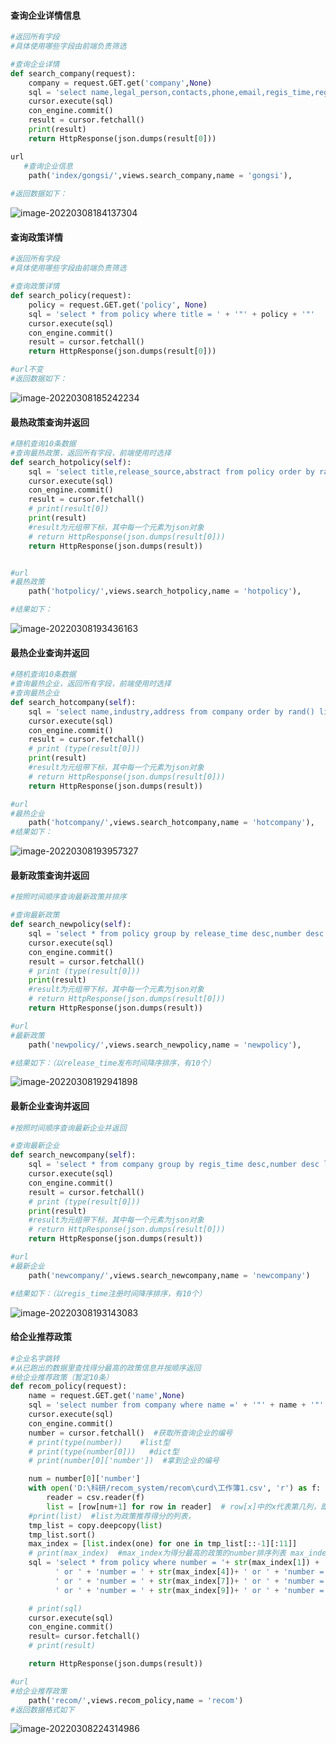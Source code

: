

#### 查询企业详情信息

```python
#返回所有字段
#具体使用哪些字段由前端负责筛选

#查询企业详情
def search_company(request):
    company = request.GET.get('company',None)
    sql = 'select name,legal_person,contacts,phone,email,regis_time,regis_capital,credit_code,tax_iden_number,industry,kind,size,address,scope,number from company where name = ' + '"' + company + '"'
    cursor.execute(sql)
    con_engine.commit()
    result = cursor.fetchall()
    print(result)
    return HttpResponse(json.dumps(result[0]))

url
   #查询企业信息
    path('index/gongsi/',views.search_company,name = 'gongsi'),
    
#返回数据如下：
```

![image-20220308184137304](C:\Users\29242\AppData\Roaming\Typora\typora-user-images\image-20220308184137304.png)



#### 查询政策详情

```python
#返回所有字段
#具体使用哪些字段由前端负责筛选

#查询政策详情
def search_policy(request):
    policy = request.GET.get('policy', None)
    sql = 'select * from policy where title = ' + '"' + policy + '"'
    cursor.execute(sql)
    con_engine.commit()
    result = cursor.fetchall()
    return HttpResponse(json.dumps(result[0]))

#url不变
#返回数据如下：
```

![image-20220308185242234](C:\Users\29242\AppData\Roaming\Typora\typora-user-images\image-20220308185242234.png)



#### 最热政策查询并返回

```python
#随机查询10条数据
#查询最热政策，返回所有字段，前端使用时选择
def search_hotpolicy(self):
    sql = 'select title,release_source,abstract from policy order by rand() limit 10'
    cursor.execute(sql)
    con_engine.commit()
    result = cursor.fetchall()
    # print(result[0])
    print(result)
    #result为元组带下标，其中每一个元素为json对象
    # return HttpResponse(json.dumps(result[0]))
    return HttpResponse(json.dumps(result))


#url
#最热政策
    path('hotpolicy/',views.search_hotpolicy,name = 'hotpolicy'),

#结果如下：
```

![image-20220308193436163](C:\Users\29242\AppData\Roaming\Typora\typora-user-images\image-20220308193436163.png)



#### 最热企业查询并返回

```python
#随机查询10条数据
#查询最热企业，返回所有字段，前端使用时选择
#查询最热企业
def search_hotcompany(self):
    sql = 'select name,industry,address from company order by rand() limit 10'
    cursor.execute(sql)
    con_engine.commit()
    result = cursor.fetchall()
    # print (type(result[0]))
    print(result)
    #result为元组带下标，其中每一个元素为json对象
    # return HttpResponse(json.dumps(result[0]))
    return HttpResponse(json.dumps(result))

#url
#最热企业
    path('hotcompany/',views.search_hotcompany,name = 'hotcompany'),
#结果如下：
```

![image-20220308193957327](C:\Users\29242\AppData\Roaming\Typora\typora-user-images\image-20220308193957327.png)



#### 最新政策查询并返回

```python
#按照时间顺序查询最新政策并排序

#查询最新政策
def search_newpolicy(self):
    sql = 'select * from policy group by release_time desc,number desc limit 10'
    cursor.execute(sql)
    con_engine.commit()
    result = cursor.fetchall()
    # print (type(result[0]))
    print(result)
    #result为元组带下标，其中每一个元素为json对象
    # return HttpResponse(json.dumps(result[0]))
    return HttpResponse(json.dumps(result))

#url
#最新政策
    path('newpolicy/',views.search_newpolicy,name = 'newpolicy'),

#结果如下：（以release_time发布时间降序排序，有10个）
```

![image-20220308192941898](C:\Users\29242\AppData\Roaming\Typora\typora-user-images\image-20220308192941898.png)





#### 最新企业查询并返回

```python
#按照时间顺序查询最新企业并返回

#查询最新企业
def search_newcompany(self):
    sql = 'select * from company group by regis_time desc,number desc limit 10'
    cursor.execute(sql)
    con_engine.commit()
    result = cursor.fetchall()
    # print (type(result[0]))
    print(result)
    #result为元组带下标，其中每一个元素为json对象
    # return HttpResponse(json.dumps(result[0]))
    return HttpResponse(json.dumps(result))

#url
#最新企业
    path('newcompany/',views.search_newcompany,name = 'newcompany')

#结果如下：（以regis_time注册时间降序排序，有10个）
```

![image-20220308193143083](C:\Users\29242\AppData\Roaming\Typora\typora-user-images\image-20220308193143083.png)





#### 给企业推荐政策

```python
#企业名字跳转
#从已跑出的数据里查找得分最高的政策信息并按顺序返回
#给企业推荐政策（暂定10条）
def recom_policy(request):
    name = request.GET.get('name',None)
    sql = 'select number from company where name =' + '"' + name + '"'
    cursor.execute(sql)
    con_engine.commit()
    number = cursor.fetchall()  #获取所查询企业的编号
    # print(type(number))    #list型
    # print(type(number[0]))   #dict型
    # print(number[0]['number'])  #拿到企业的编号

    num = number[0]['number']
    with open('D:\科研/recom_system/recom\curd\工作簿1.csv', 'r') as f:
        reader = csv.reader(f)
        list = [row[num+1] for row in reader]  # row[x]中的x代表第几列，即企业标号（number），不过实际上row[3]代表2号企业
    #print(list)  #list为政策推荐得分的列表，
    tmp_list = copy.deepcopy(list)
    tmp_list.sort()
    max_index = [list.index(one) for one in tmp_list[::-1][:11]]
    # print(max_index)  #max_index为得分最高的政策的number排序列表 max_index[1]为第1政策的number，共10哥政策，最后一个编号为max_index[10]
    sql = 'select * from policy where number = '+ str(max_index[1]) + ' or '+ 'number = '+str(max_index[2])+ ' or '+ 'number = '+str(max_index[3])+ \
          ' or ' + 'number = ' + str(max_index[4])+ ' or ' + 'number = ' + str(max_index[5])+ ' or ' + 'number = ' + str(max_index[6])+ \
          ' or ' + 'number = ' + str(max_index[7])+ ' or ' + 'number = ' + str(max_index[8])+ \
          ' or ' + 'number = ' + str(max_index[9])+ ' or ' + 'number = ' + str(max_index[10])

    # print(sql)
    cursor.execute(sql)
    con_engine.commit()
    result= cursor.fetchall()
    # print(result)

    return HttpResponse(json.dumps(result))

#url
#给企业推荐政策
    path('recom/',views.recom_policy,name = 'recom')
#返回数据格式如下
```

![image-20220308224314986](C:\Users\29242\AppData\Roaming\Typora\typora-user-images\image-20220308224314986.png)
